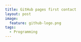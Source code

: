 ```yaml
---
title: GitHub pages first contact
layout: post
image:
  feature: github-logo.png
tags:
  - Programming
---
```



